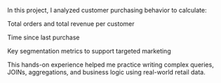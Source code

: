 In this project, I analyzed customer purchasing behavior to calculate:

Total orders and total revenue per customer

Time since last purchase

Key segmentation metrics to support targeted marketing

This hands-on experience helped me practice writing complex queries, JOINs, aggregations, and business logic using real-world retail data.
